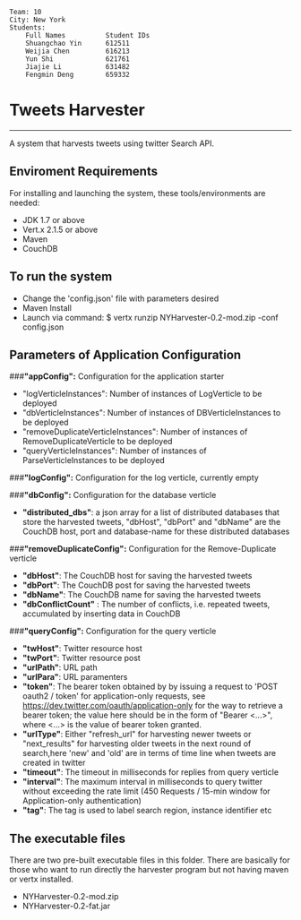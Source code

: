     Team: 10
    City: New York
    Students: 
    	Full Names  		Student IDs
   		Shuangchao Yin  	612511
    	Weijia Chen  		616213
    	Yun Shi  			621761
    	Jiajie Li 			631482
    	Fengmin Deng  		659332


# Tweets Harvester
----------
A system that harvests tweets using twitter Search API.

## Enviroment Requirements ##
For installing and launching the system, these tools/environments are needed:
- JDK 1.7 or above
- Vert.x 2.1.5 or above
- Maven
- CouchDB

## To run the system ##
- Change the 'config.json' file with parameters desired
- Maven Install
- Launch via command: $ vertx runzip NYHarvester-0.2-mod.zip -conf config.json

## Parameters of Application Configuration ##

###**"appConfig":** Configuration for the application starter
- "logVerticleInstances": Number of instances of LogVerticle to be deployed
- "dbVerticleInstances": Number of instances of DBVerticleInstances to be deployed
- "removeDuplicateVerticleInstances": Number of instances of RemoveDuplicateVerticle to be deployed
- "queryVerticleInstances": Number of instances of ParseVerticleInstances to be deployed

###**"logConfig":** Configuration for the log verticle, currently empty

###**"dbConfig":** Configuration for the database verticle
- **"distributed_dbs"**: a json array for a list of distributed databases that store the harvested tweets, "dbHost", "dbPort" and "dbName" are the CouchDB host, port and database-name for these distributed databases 

###**"removeDuplicateConfig":** Configuration for the Remove-Duplicate verticle
- **"dbHost"**: The CouchDB host for saving the harvested tweets
- **"dbPort"**: The CouchDB post for saving the harvested tweets
- **"dbName"**: The CouchDB name for saving the harvested tweets
- **"dbConflictCount"** : The number of conflicts, i.e. repeated tweets, accumulated by inserting data in CouchDB

###**"queryConfig":** Configuration for the query verticle
- **"twHost"**: Twitter resource host
- **"twPort"**: Twitter resource post
- **"urlPath"**: URL path
- **"urlPara"**: URL paramenters
- **"token"**: The bearer token obtained by by issuing a request to 'POST oauth2 / token' for application-only requests, see https://dev.twitter.com/oauth/application-only for the way to retrieve a bearer token; the value here should be in the form of "Bearer <...>", where <...> is the value of bearer token granted.
- **"urlType"**: Either "refresh_url" for harvesting newer tweets or "next_results" for harvesting older tweets in the next round of search,here 'new' and 'old' are in terms of time line when tweets are created in twitter
- **"timeout"**: The timeout in milliseconds for replies from query verticle
- **"interval"**: The maximum interval in milliseconds to query twitter without exceeding the rate limit (450 Requests / 15-min window for Application-only authentication)
- **"tag"**: The tag is used to label search region, instance identifier etc

## The executable files ##
There are two pre-built executable files in this folder. There are basically for those who want to run directly the harvester program but not having maven or vertx installed.

- NYHarvester-0.2-mod.zip
- NYHarvester-0.2-fat.jar 

